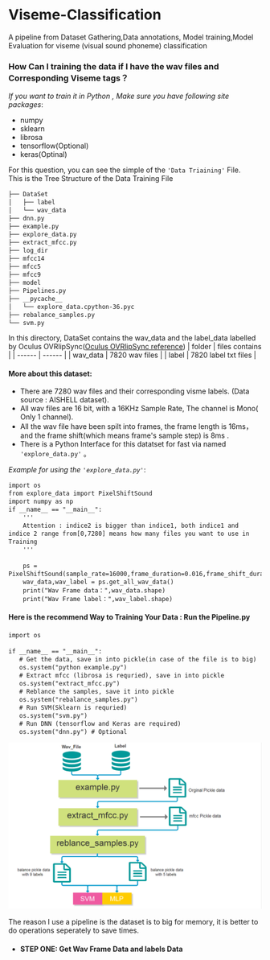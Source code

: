 # Viseme-Classification
A pipeline from Dataset Gathering,Data annotations, Model training,Model Evaluation for viseme (visual sound phoneme)  classification  

### How Can I training the data if I have the wav files and Corresponding Viseme tags？  
*If you want to train it in Python , Make sure you have following site packages*:  
* numpy  
* sklearn  
* librosa  
* tensorflow(Optional)  
* keras(Optinal)  


For this question, you can see the simple of the `'Data Triaining'` File.   
This is the Tree Structure of the Data Training File
```
├── DataSet
│   ├── label
│   └── wav_data
├── dnn.py
├── example.py
├── explore_data.py
├── extract_mfcc.py
├── log_dir
├── mfcc14
├── mfcc5
├── mfcc9
├── model
├── Pipelines.py
├── __pycache__
│   └── explore_data.cpython-36.pyc
├── rebalance_samples.py
└── svm.py
```

In this directory, DataSet contains the wav_data and the label_data labelled by Oculus OVRlipSync([Oculus OVRlipSync reference](https://developer.oculus.com/documentation/native/audio-ovrlipsync-native/))
| folder | files contains |
| ------ | ------ |
| wav_data | 7820 wav files |
| label | 7820 label txt files |  

#### More about this dataset:  
 * There are 7280 wav files and their corresponding visme labels. (Data source : AISHELL dataset).  
 * All wav files are 16 bit, with a 16KHz Sample Rate, The channel is Mono( Only 1 channel).  
 * All the wav file have been spilt into frames, the frame length is 16ms，and the frame shift(which means frame's sample step) is 8ms .
 * There is a Python Interface for this datatset for fast via named `'explore_data.py'` 。 

*Example for using the `'explore_data.py'`*:  
```
import os    
from explore_data import PixelShiftSound
import numpy as np
if __name__ == "__main__":
    '''
    Attention : indice2 is bigger than indice1, both indice1 and indice 2 range from[0,7280] means how many files you want to use in Training
    '''
    
    ps = PixelShiftSound(sample_rate=16000,frame_duration=0.016,frame_shift_duration=0.008,indice1=0,indice2=2000)
    wav_data,wav_label = ps.get_all_wav_data()
    print("Wav Frame data：",wav_data.shape)
    print("Wav Frame label：",wav_label.shape)
```


 
 #### Here is the recommend Way to Training Your Data : Run the Pipeline.py  
 ```
import os

if __name__ == "__main__":
    # Get the data, save in into pickle(in case of the file is to big)
    os.system("python example.py")
    # Extract mfcc (librosa is requried), save in into pickle
    os.system("extract_mfcc.py")
    # Reblance the samples, save it into pickle
    os.system("rebalance_samples.py")
    # Run SVM(Sklearn is requried)
    os.system("svm.py")
    # Run DNN (tensorflow and Keras are required)
    os.system("dnn.py") # Optional
```
![](https://github.com/Magicboomliu/Viseme-Classification/blob/main/00000.png)    

The reason I use a pipeline is the dataset is to big for memory, it is better to do operations seperately to save times.  



* #### STEP ONE: Get Wav Frame Data and labels Data
